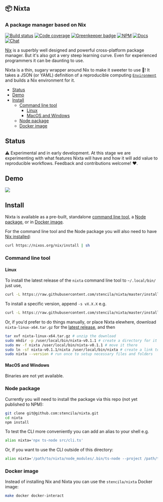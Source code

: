 ## 📦 Nixta
### A package manager based on Nix

[![Build status](https://travis-ci.org/stencila/nixta.svg?branch=master)](https://travis-ci.org/stencila/nixta)
[![Code coverage](https://codecov.io/gh/stencila/nixta/branch/master/graph/badge.svg)](https://codecov.io/gh/stencila/nixta)
[![Greenkeeper badge](https://badges.greenkeeper.io/stencila/nixta.svg)](https://greenkeeper.io/)
[![NPM](http://img.shields.io/npm/v/@stencila/nixta.svg?style=flat)](https://www.npmjs.com/package/@stencila/nixta)
[![Docs](https://img.shields.io/badge/docs-latest-blue.svg)](https://stencila.github.io/nixta/)
[![Chat](https://badges.gitter.im/stencila/stencila.svg)](https://gitter.im/stencila/stencila)

[Nix](https://nixos.org/nix/) is a superbly well designed and powerful cross-platform package manager. But it's also got a very steep learning curve. Even for experienced programmers it can be daunting to use. 

Nixta is a thin, sugary wrapper around Nix to make it sweeter to use 🍭! It takes a JSON (or YAML) definition of a reproducible computing [`Environment`](https://stencila.github.io/schema/Environment) and builds a Nix environment for it.

<!-- Automatically generated TOC. Don't edit, `make docs` instead>

<!-- toc -->

- [Status](#status)
- [Demo](#demo)
- [Install](#install)
  * [Command line tool](#command-line-tool)
    + [Linux](#linux)
    + [MacOS and Windows](#macos-and-windows)
  * [Node package](#node-package)
  * [Docker image](#docker-image)

<!-- tocstop -->

## Status

:warning: Experimental and in early development. At this stage we are experimenting with what features Nixta will have and how it will add value to reproducible workflows. Feedback and contributions welcome! :heart:.

## Demo

<a href="https://asciinema.org/a/KD0z367VL5mBNknueUpqzVGMP?size=medium&cols=120&autoplay=1" target="_blank"><img src="https://asciinema.org/a/KD0z367VL5mBNknueUpqzVGMP.svg" /></a>


## Install

Nixta is available as a pre-built, standalone [command line tool](#command-line-tool), a [Node package](#node-package), or in [Docker image](#docker-image).

For the command line tool and the Node package you will also need to have [Nix installed](https://nixos.org/nix/download.html):

```bash
curl https://nixos.org/nix/install | sh
```

### Command line tool

#### Linux

To install the latest release of the `nixta` command line tool to `~/.local/bin/` just use,

```bash
curl -L https://raw.githubusercontent.com/stencila/nixta/master/install.sh | bash
```

To install a specific version, append `-s vX.X.X` e.g.

```bash
curl -L https://raw.githubusercontent.com/stencila/nixta/master/install.sh | bash -s v0.1.1
```

Or, if you'd prefer to do things manually, or place Nixta elewhere, download `nixta-linux-x64.tar.gz` for the [latest release](https://github.com/stencila/nixta/releases/), and then

```bash
tar xvf nixta-linux-x64.tar.gz # unzip the download
sudo mkdir -p /user/local/bin/nixta-v0.1.1 # create a directory for it
sudo mv -f nixta /user/local/bin/nixta-v0.1.1 # move it there
sudo ln -sf nixta-v0.1.1/nixta /user/local/bin/nixta # create a link to the executable
sudo nixta --version # run once to setup necessary files and folders
```

#### MacOS and Windows

Binaries are not yet available.

### Node package

Currently you will need to install the package via this repo (not yet published to NPM):

```bash
git clone git@github.com:stencila/nixta.git
cd nixta
npm install
```

To test the CLI more conveniently you can add an alias to your shell e.g.

```bash
alias nixta='npx ts-node src/cli.ts'
```

Or, if you want to use the CLI outside of this directory:

```bash
alias nixta='/path/to/nixta/node_modules/.bin/ts-node --project /path/to/nixta/tsconfig.json /path/to/nixta/src/cli.ts'
```

### Docker image

Instead of installing Nix and Nixta you can use the `stencila/nixta` Docker image:

```bash
make docker docker-interact
```
